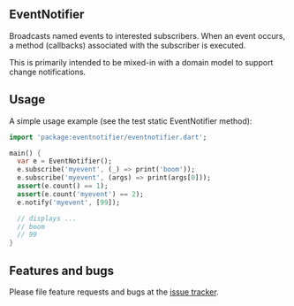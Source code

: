 ## EventNotifier

Broadcasts named events to interested subscribers. When an event occurs, a method (callbacks) associated with the subscriber is executed.

This is primarily intended to be mixed-in with a domain model to support change notifications.

## Usage

A simple usage example (see the test static EventNotifier method):

```dart
import 'package:eventnotifier/eventnotifier.dart';

main() {
  var e = EventNotifier();
  e.subscribe('myevent', (_) => print('boom'));
  e.subscribe('myevent', (args) => print(args[0]));
  assert(e.count() == 1);
  assert(e.count('myevent') == 2);
  e.notify('myevent', [99]);

  // displays ...
  // boom
  // 99
}
```

## Features and bugs

Please file feature requests and bugs at the [issue tracker][tracker].

[tracker]: https://github.com/aryehof/outira-eventnotifier/issues
